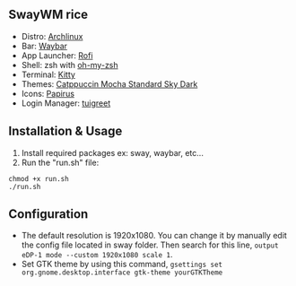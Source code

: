 ## SwayWM rice
- Distro: [Archlinux](https://archlinux.org)
- Bar: [Waybar](https://github.com/Alexays/Waybar)
- App Launcher: [Rofi](https://github.com/davatorium/rofi)
- Shell: zsh with [oh-my-zsh](https://github.com/ohmyzsh/ohmyzsh/)
- Terminal: [Kitty](https://github.com/kovidgoyal/kitty)
- Themes: [Catppuccin Mocha Standard Sky Dark](https://www.gnome-look.org/p/1715554/)
- Icons: [Papirus](https://www.gnome-look.org/p/1166289/)
- Login Manager: [tuigreet](https://github.com/apognu/tuigreet)

## Installation & Usage
1. Install required packages ex: sway, waybar, etc...
2. Run the "run.sh" file:
```
chmod +x run.sh
./run.sh
```

## Configuration
- The default resolution is 1920x1080. You can change it by manually edit the config file located in sway folder. Then search for this line, `output eDP-1 mode --custom 1920x1080 scale 1`.
- Set GTK theme by using this command, `gsettings set org.gnome.desktop.interface gtk-theme yourGTKTheme`

